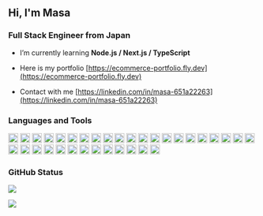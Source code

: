 <h2>Hi, I'm Masa</h2>

<h3>Full Stack Engineer from Japan</h3>

- I’m currently learning **Node.js / Next.js / TypeScript**

- Here is my portfolio [https://ecommerce-portfolio.fly.dev](https://ecommerce-portfolio.fly.dev)

- Contact with me [https://linkedin.com/in/masa-651a22263](https://linkedin.com/in/masa-651a22263)

<h3>Languages and Tools</h3>

<p>
  <img src="https://img.shields.io/badge/HTML5-E34F26?style=for-the-badge&logo=html5&logoColor=white" height="20"> 
  <img src="https://img.shields.io/badge/CSS3-1572B6?style=for-the-badge&logo=css3&logoColor=white" height="20"> 
  <img src="https://img.shields.io/badge/Sass-CC6699?style=for-the-badge&logo=sass&logoColor=white" height="20"> 
  <img src="https://img.shields.io/badge/Tailwind_CSS-38B2AC?style=for-the-badge&logo=tailwind-css&logoColor=white" height="20"> 
  <img src="https://img.shields.io/badge/PHP-777BB4?style=for-the-badge&logo=php&logoColor=white" height="20"> 
  <img src="https://img.shields.io/badge/Laravel-FF2D20?style=for-the-badge&logo=laravel&logoColor=white" height="20"> 
  <img src="https://img.shields.io/badge/JavaScript-323330?style=for-the-badge&logo=javascript&logoColor=F7DF1E" height="20"> 
  <img src="https://img.shields.io/badge/TypeScript-007ACC?style=for-the-badge&logo=typescript&logoColor=white" height="20">
  <img src="https://img.shields.io/badge/React-20232A?style=for-the-badge&logo=react&logoColor=61DAFB" height="20"> 
  <img src="https://img.shields.io/badge/React_Query-FF4154?style=for-the-badge&logo=React_Query&logoColor=white" height="20"> 
  <img src="https://img.shields.io/badge/next.js-000000?style=for-the-badge&logo=nextdotjs&logoColor=white" height="20"> 
  <img src="https://img.shields.io/badge/Node.js-339933?style=for-the-badge&logo=nodedotjs&logoColor=white" height="20"> 

  <img src="https://img.shields.io/badge/MySQL-005C84?style=for-the-badge&logo=mysql&logoColor=white" height="20"> 

  <img src="https://img.shields.io/badge/Linux-FCC624?style=for-the-badge&logo=linux&logoColor=black" height="20"> 
  <img src="https://img.shields.io/badge/Cent%20OS-262577?style=for-the-badge&logo=CentOS&logoColor=white" height="20"> 
  <img src="https://img.shields.io/badge/Ubuntu-E95420?style=for-the-badge&logo=ubuntu&logoColor=white" height="20"> 
  <img src="https://img.shields.io/badge/VirtualBox-21416b?style=for-the-badge&logo=VirtualBox&logoColor=white" height="20"> 
  <img src="https://img.shields.io/badge/Vagrant-1868F2?style=for-the-badge&logo=Vagrant&logoColor=white" height="20"> 
  <img src="https://img.shields.io/badge/Docker-2CA5E0?style=for-the-badge&logo=docker&logoColor=white" height="20"> 

  <img src="https://img.shields.io/badge/npm-CB3837?style=for-the-badge&logo=npm&logoColor=white" height="20"> 
  <img src="https://img.shields.io/badge/Yarn-2C8EBB?style=for-the-badge&logo=yarn&logoColor=white" height="20"> 

  <img src="https://img.shields.io/badge/GitHub-100000?style=for-the-badge&logo=github&logoColor=white" height="20"> 
  <img src="https://img.shields.io/badge/Sourcetree-0052CC?style=for-the-badge&logo=Sourcetree&logoColor=white" height="20"> 

  <img src="https://img.shields.io/badge/Atom-66595C?style=for-the-badge&logo=Atom&logoColor=white" height="20"> 
  <img src="https://img.shields.io/badge/VSCode-0078D4?style=for-the-badge&logo=visual%20studio%20code&logoColor=white" height="20"> 
  <img src="http://img.shields.io/badge/-PHPStorm-181717?style=for-the-badge&logo=phpstorm&logoColor=white" height="20"> 

  <img src="https://img.shields.io/badge/Figma-F24E1E?style=for-the-badge&logo=figma&logoColor=white" height="20"> 
  <img src="https://img.shields.io/badge/Adobe%20XD-470137?style=for-the-badge&logo=Adobe%20XD&logoColor=#FF61F6" height="20"> 

  <img src="https://img.shields.io/badge/Notion-000000?style=for-the-badge&logo=notion&logoColor=white" height="20"> 
  <img src="https://img.shields.io/badge/Postman-FF6C37?style=for-the-badge&logo=Postman&logoColor=white" height="20"> 

  <img src="https://img.shields.io/badge/LinkedIn-0077B5?style=for-the-badge&logo=linkedin&logoColor=white" height="20"> 
  <img src="https://img.shields.io/badge/WhatsApp-25D366?style=for-the-badge&logo=whatsapp&logoColor=white" height="20"> 
  <img src="https://img.shields.io/badge/Line-00C300?style=for-the-badge&logo=line&logoColor=white" height="20"> 
  <img src="https://img.shields.io/badge/Gmail-D14836?style=for-the-badge&logo=gmail&logoColor=white" height="20"> 
</p>

<h3>GitHub Status</h3>

![](https://github-readme-stats.vercel.app/api?username=masa-berl01102019&hide=stars,contribs&count_private=true&show_icons=true&theme=transparent)

![](https://github-readme-stats.vercel.app/api/top-langs/?username=masa-berl01102019&layout=compact&theme=transparent)
